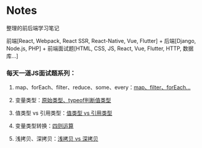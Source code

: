 # Notes

整理的前后端学习笔记

前端[React, Webpack, React SSR, React-Native, Vue, Flutter] + 后端[Django, Node.js, PHP] + 前端面试题[HTML, CSS, JS, React, Vue, Flutter, HTTP, 数据库...]


### 每天一道JS面试题系列：
1. map、forEach、filter、reduce、some、every：[map、filter、forEach...](https://github.com/ChenxiiCheng/Notes/blob/master/每天一道JS面试题/JS-map-filter.md)

2. 变量类型：[原始类型、typeof判断值类型](https://github.com/ChenxiiCheng/Notes/blob/master/%E6%AF%8F%E5%A4%A9%E4%B8%80%E9%81%93JS%E9%9D%A2%E8%AF%95%E9%A2%98/JS%20-%20%E5%8F%98%E9%87%8F%E7%B1%BB%E5%9E%8B.md) 

3. 值类型 vs 引用类型：[值类型 vs 引用类型](https://github.com/ChenxiiCheng/Notes/blob/master/%E6%AF%8F%E5%A4%A9%E4%B8%80%E9%81%93JS%E9%9D%A2%E8%AF%95%E9%A2%98/JS%20-%20%E5%80%BC%E7%B1%BB%E5%9E%8B%20vs%20%E5%BC%95%E7%94%A8%E7%B1%BB%E5%9E%8B.md)

4. 变量类型转换：[四则运算](https://github.com/ChenxiiCheng/Notes/blob/master/%E6%AF%8F%E5%A4%A9%E4%B8%80%E9%81%93JS%E9%9D%A2%E8%AF%95%E9%A2%98/JS%20-%20%E5%8F%98%E9%87%8F%E7%B1%BB%E5%9E%8B%E8%BD%AC%E6%8D%A2.md)

5. 浅拷贝、深拷贝：[浅拷贝 vs 深拷贝](https://github.com/ChenxiiCheng/Notes/blob/master/%E6%AF%8F%E5%A4%A9%E4%B8%80%E9%81%93JS%E9%9D%A2%E8%AF%95%E9%A2%98/JS%20-%20%E6%B5%85%E6%8B%B7%E8%B4%9D%E3%80%81%E6%B7%B1%E6%8B%B7%E8%B4%9D.md)
